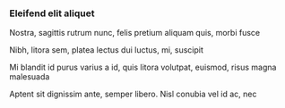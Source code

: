 ### Eleifend elit aliquet

Nostra, sagittis rutrum nunc, felis pretium aliquam quis, morbi fusce

Nibh, litora sem, platea lectus dui luctus, mi, suscipit

Mi blandit id purus varius a id, quis litora volutpat, euismod, risus magna malesuada

Aptent sit dignissim ante, semper libero. Nisl conubia vel id ac, nec


